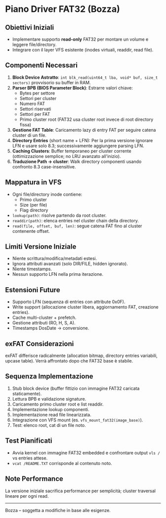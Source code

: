 # Piano Driver FAT32 (Bozza)

## Obiettivi Iniziali
- Implementare supporto **read-only** FAT32 per montare un volume e leggere file/directory.
- Integrare con il layer VFS esistente (inodes virtuali, readdir, read file).

## Componenti Necessari
1. **Block Device Astratto**: `int blk_read(uint64_t lba, void* buf, size_t sectors)` provvisorio su buffer in RAM.
2. **Parser BPB (BIOS Parameter Block)**: Estrarre valori chiave:
   - Bytes per settore
   - Settori per cluster
   - Numero FAT
   - Settori riservati
   - Settori per FAT
   - Primo cluster root (FAT32 usa cluster root invece di root directory fissa)
3. **Gestione FAT Table**: Caricamento lazy di entry FAT per seguire catena cluster di un file.
4. **Directory Entries** (short name + LFN): Per la prima versione ignorare LFN e usare solo 8.3; successivamente aggiungere parsing LFN.
5. **Caching Clusters**: Buffer temporaneo per cluster corrente (ottimizzazione semplice; no LRU avanzato all'inizio).
6. **Traduzione Path -> cluster**: Walk directory componenti usando confronto 8.3 case-insensitive.

## Mappatura in VFS
- Ogni file/directory inode contiene:
  - Primo cluster
  - Size (per file)
  - Flag directory
- `lookup(path)`: risolve partendo da root cluster.
- `readdir(path)`: elenca entries nel cluster chain della directory.
- `read(file, offset, buf, len)`: segue catena FAT fino al cluster contenente offset.

## Limiti Versione Iniziale
- Niente scrittura/modifica/metadati estesi.
- Ignora attributi avanzati (solo DIR/FILE, hidden ignorato).
- Niente timestamps.
- Nessun supporto LFN nella prima iterazione.

## Estensioni Future
- Supporto LFN (sequenza di entries con attribute 0x0F).
- Write support (allocazione cluster libera, aggiornamento FAT, creazione entries).
- Cache multi-cluster + prefetch.
- Gestione attributi (RO, H, S, A).
- Timestamps DosDate -> conversione.

## exFAT Considerazioni
exFAT differisce radicalmente (allocation bitmap, directory entries variabili, upcase table). Verrà affrontato dopo che FAT32 base è stabile.

## Sequenza Implementazione
1. Stub block device (buffer fittizio con immagine FAT32 caricata staticamente).
2. Lettura BPB e validazione signature.
3. Caricamento primo cluster root e list readdir.
4. Implementazione lookup componenti.
5. Implementazione read file linearizzata.
6. Integrazione con VFS mount (es. `vfs_mount_fat32(image_base)`).
7. Test: elenco root, cat di un file noto.

## Test Pianificati
- Avvia kernel con immagine FAT32 embedded e confrontare output `vls /` vs entries attese.
- `vcat /README.TXT` corrisponde al contenuto noto.

## Note Performance
La versione iniziale sacrifica performance per semplicità; cluster traversal lineare per ogni read.

---
Bozza – soggetta a modifiche in base alle esigenze.
